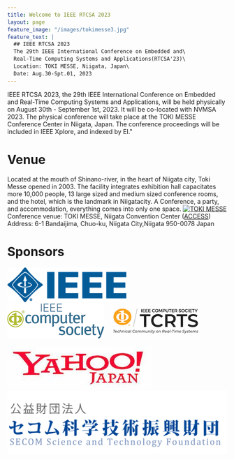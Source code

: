 ```yaml
---
title: Welcome to IEEE RTCSA 2023
layout: page
feature_image: "/images/tokimesse3.jpg"
feature_text: |
  ## IEEE RTCSA 2023
  The 29th IEEE International Conference on Embedded and\
  Real-Time Computing Systems and Applications(RTCSA'23)\
  Location: TOKI MESSE, Niigata, Japan\
  Date: Aug.30-Spt.01, 2023
---
```


IEEE RTCSA 2023, the 29th IEEE International Conference on Embedded and Real-Time Computing Systems and Applications, will be held physically on August 30th - September 1st, 2023. It will be co-located with NVMSA 2023. The physical conference will take place at the TOKI MESSE Conference Center in Niigata, Japan. The conference proceedings will be included in IEEE Xplore, and indexed by EI."

# Venue
Located at the mouth of Shinano-river, in the heart of Niigata city, Toki Messe opened in 2003. The facility integrates exhibition hall capacitates more 10,000 people, 13 large sized and medium sized conference rooms, and the hotel, which is the landmark in Niigatacity. A Conference, a party, and accommodation, everything comes into only one space.
[![TOKI MESSE](https://photo.nvcb.or.jp/photo/medium/640005.jpg)](https://www.tokimesse.com/english/outline/index.html)
Conference venue: TOKI MESSE, Niigata Convention Center ([ACCESS](https://www.tokimesse.com/english/access/index.html))\
Address: 6-1 Bandaijima, Chuo-ku, Niigata City,Niigata 950-0078 Japan

# Sponsors

<p><a style="background-image: none;" href="http://www.ieee.org"><img src="/images/logos/ieee.png" alt="IEEE" /></a>   
<a style="background-image: none;" href="http://www.computer.org"><img src="/images/logos/ComputerSocietyLogo-RGB-stacked.gif" alt="IEEE Computer Society" /></a>   
<a style="background-image: none;" href="https://cmte.ieee.org/tcrts/"><img src="/images/logos/TCRTS-color.jpg" alt="IEEE Computer Society TCRTS" /></a></p>

<p><a style="background-image: none;" href="https://randd.yahoo.co.jp/en"><img src="/images/logos/yahoo.jpg" alt="Yahoo Japan" /></a>
<a style="background-image: none;" href="https://www.secomzaidan.jp/"><img src="/images/logos/secom.png" alt="SECOM" /></a></p>
